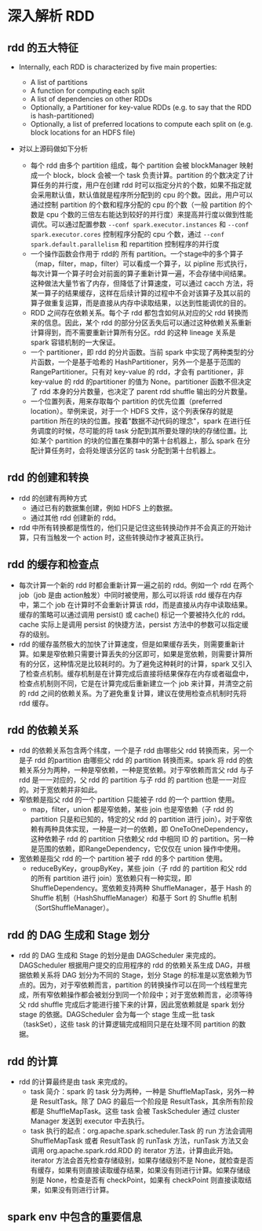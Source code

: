 # 深入解析 RDD
## rdd 的五大特征 
 * Internally, each RDD is characterized by five main properties:
   - A list of partitions
   - A function for computing each split
   - A list of dependencies on other RDDs
   - Optionally, a Partitioner for key-value RDDs (e.g. to say that the RDD is hash-partitioned)
   - Optionally, a list of preferred locations to compute each split on (e.g. block locations for
     an HDFS file)
     
 * 对以上源码做如下分析
    - 每个 rdd 由多个 partition 组成，每个 partition 会被 blockManager 映射成一个 block，block 会被一个 task 负责计算。partition 的个数决定了计算任务的并行度，用户在创建 rdd 时可以指定分片的个数，如果不指定就会采用默认值，默认值就是程序所分配到的 cpu 的个数。因此，用户可以通过控制 partition 的个数和程序分配的 cpu 的个数（一般 partition 的个数是 cpu 个数的三倍左右能达到较好的并行度）来提高并行度以做到性能调优。可以通过配置参数 `--conf spark.executor.instances` 和 `--conf spark.executor.cores` 控制程序分配的 cpu 个数，通过 `--conf spark.default.parallelism` 和 repartition 控制程序的并行度
   - 一个操作函数会作用于 rdd的 所有 partition。一个stage中的多个算子（map，filter，map，filter）可以看成一个算子，以 pipline 形式执行，每次计算一个算子时会对前面的算子重新计算一遍，不会存储中间结果。这种做法大量节省了内存，但降低了计算速度，可以通过 cacch 方法，将某一算子的结果缓存，这样在后续计算的过程中不会对该算子及其以前的算子做重复运算，而是直接从内存中读取结果，以达到性能调优的目的。
   - RDD 之间存在依赖关系。每个子 rdd 都包含如何从对应的父 rdd 转换而来的信息。因此，某个 rdd 的部分分区丢失后可以通过这种依赖关系重新计算得到，而不需要重新计算所有分区。rdd 的这种 lineage 关系是 spark 容错机制的一大保证。
   - 一个 partitioner，即 rdd 的分片函数。当前 spark 中实现了两种类型的分片函数，一个是基于哈希的 HashPartitioner，另外一个是基于范围的 RangePartitioner。只有对 key-value 的 rdd，才会有 partitioner，非 key-value 的 rdd 的partitioner 的值为 None。partitioner 函数不但决定了 rdd 本身的分片数量，也决定了 parent rdd shuffle 输出的分片数量。
   - 一个位置列表，用来存取每个 partition 的优先位置（preferred location）。举例来说，对于一个 HDFS 文件，这个列表保存的就是 partition 所在的块的位置。按着"数据不动代码的理念"，spark 在进行任务调度的时候，尽可能的将 task 分配到其所要处理的块的存储位置。比如:某个 partition 的块的位置在集群中的第十台机器上，那么 spark 在分配计算任务时，会将处理该分区的 task 分配到第十台机器上。
   
## rdd 的创建和转换
* rdd 的创建有两种方式
    - 通过已有的数据集创建，例如 HDFS 上的数据。
    - 通过其他 rdd 创建新的 rdd。
* rdd 中所有转换都是惰性的，他们只是记住这些转换动作并不会真正的开始计算，只有当触发一个 action 时，这些转换动作才被真正执行。
 
## rdd 的缓存和检查点
* 每次计算一个新的 rdd 时都会重新计算一遍之前的 rdd。例如一个 rdd 在两个 job（job 是由 action触发）中同时被使用，那么可以将该 rdd 缓存在内存中，第二个 job 在计算时不会重新计算该 rdd，而是直接从内存中读取结果。缓存的策略可以通过调用 persist() 或 cache() 标记一个要被持久化的 rdd。cache 实际上是调用 persist 的快捷方法，persist 方法中的参数可以指定缓存的级别。
* rdd 的缓存虽然极大的加快了计算速度，但是如果缓存丢失，则需要重新计算。如果是窄依赖只需要计算丢失的分区即可，如果是宽依赖，则需要计算所有的分区，这种情况是比较耗时的。为了避免这种耗时的计算，spark 又引入了检查点机制。缓存机制是在计算完成后直接将结果保存在内存或者磁盘中，检查点机制则不同，它是在计算完成后重新建立一个 job 来计算，并清空之前的 rdd 之间的依赖关系。为了避免重复计算，建议在使用检查点机制时先将 rdd 缓存。

## rdd 的依赖关系
* rdd 的依赖关系包含两个纬度，一个是子 rdd 由哪些父 rdd 转换而来，另一个是子 rdd 的partition 由哪些父 rdd 的 partition 转换而来。spark 将 rdd 的依赖关系分为两种，一种是窄依赖，一种是宽依赖。对于窄依赖而言父 rdd 与子 rdd 是一一对应的，父 rdd 的 partition 与子 rdd 的 partition 也是一一对应的。对于宽依赖并非如此。
* 窄依赖是指父 rdd 的一个 partition 只能被子 rdd 的一个 parttion 使用。
   - map，filter，union 都是窄依赖，某些 join 也是窄依赖（子 rdd 的 partition 只是和已知的，特定的父 rdd 的 partition 进行 join）。对于窄依赖有两种具体实现，一种是一对一的依赖，即 OneToOneDependency，这种依赖子 rdd 的 partition 只依赖父 rdd 中相同 ID 的 partition。另一种是范围的依赖，即RangeDependency，它仅仅在 union 操作中使用。
* 宽依赖是指父 rdd 的一个 partition 被子 rdd 的多个 partition 使用。
   - reduceByKey，groupByKey，某些 join（子 rdd 的 partition 和父 rdd 的所有 partition 进行 join）宽依赖只有一种实现，即 ShuffleDependency。宽依赖支持两种 ShuffleManager，基于 Hash 的 Shuffle 机制（HashShuffleManager）和基于 Sort 的 Shuffle 机制（SortShuffleManager）。
   
## rdd 的 DAG 生成和 Stage 划分
* rdd 的 DAG 生成和 Stage 的划分是由 DAGScheduler 来完成的。DAGScheduler 根据用户提交的应用程序的 rdd 的依赖关系生成 DAG，并根据依赖关系将 DAG 划分为不同的 Stage，划分 Stage 的标准是以宽依赖为节点的。因为，对于窄依赖而言，partition 的转换操作可以在同一个线程里完成，所有窄依赖操作都会被划分到同一个阶段中；对于宽依赖而言，必须等待父 rdd shuffle 完成后才能进行接下来的计算，因此宽依赖就是 spark 划分 stage 的依据。DAGScheduler 会为每一个 stage 生成一批 task（taskSet），这些 task 的计算逻辑完成相同只是在处理不同 partition 的数据。

## rdd 的计算
* rdd 的计算最终是由 task 来完成的。
  - task 简介：spark 的 task 分为两种，一种是 ShuffleMapTask，另外一种是 ResultTask。除了 DAG 的最后一个阶段是 ResultTask，其余所有阶段都是 ShuffleMapTask。这些 task 会被 TaskScheduler 通过 cluster Manager 发送到 executor 中去执行。
  - task 执行的起点：org.apache.spark.scheduler.Task 的 run 方法会调用 ShuffleMapTask 或者 ResultTask 的 runTask 方法，runTask 方法又会调用 org.apache.spark.rdd.RDD 的 iterator 方法，计算由此开始。iterator 方法会首先检查存储级别，如果存储级别不是 None，就检查是否有缓存，如果有则直接读取缓存结果，如果没有则进行计算。如果存储级别是 None，检查是否有 checkPoint，如果有 checkPoint 则直接读取结果，如果没有则进行计算。
  
## spark env 中包含的重要信息


